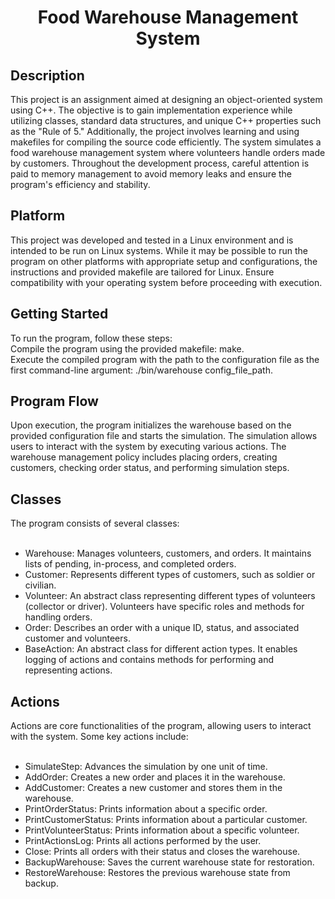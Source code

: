 <h1 align="center">Food Warehouse Management System</h1>
<h2 align="left">Description</h2>
This project is an assignment aimed at designing an object-oriented system using C++. The objective is to gain implementation experience while utilizing classes, standard data structures, and unique C++ properties such as the "Rule of 5." Additionally, the project involves learning and using makefiles for compiling the source code efficiently. The system simulates a food warehouse management system where volunteers handle orders made by customers. Throughout the development process, careful attention is paid to memory management to avoid memory leaks and ensure the program's efficiency and stability.

<h2 align="left">Platform</h2>
This project was developed and tested in a Linux environment and is intended to be run on Linux systems. While it may be possible to run the program on other platforms with appropriate setup and configurations, the instructions and provided makefile are tailored for Linux. Ensure compatibility with your operating system before proceeding with execution.

<h2 align="left">Getting Started</h2>
To run the program, follow these steps:</br>
Compile the program using the provided makefile: make.</br>
Execute the compiled program with the path to the configuration file as the first command-line argument: ./bin/warehouse config_file_path.

<h2 align="left">Program Flow</h2>
Upon execution, the program initializes the warehouse based on the provided configuration file and starts the simulation. The simulation allows users to interact with the system by executing various actions. The warehouse management policy includes placing orders, creating customers, checking order status, and performing simulation steps.

<h2 align="left">Classes</h2>
The program consists of several classes: <br /><br />

- Warehouse: Manages volunteers, customers, and orders. It maintains lists of pending, in-process, and completed orders. <br />
- Customer: Represents different types of customers, such as soldier or civilian. <br />
- Volunteer: An abstract class representing different types of volunteers (collector or driver). Volunteers have specific roles and methods for handling orders. <br />
- Order: Describes an order with a unique ID, status, and associated customer and volunteers. <br />
- BaseAction: An abstract class for different action types. It enables logging of actions and contains methods for performing and representing actions. <br />
<h2 align="left">Actions</h2>
Actions are core functionalities of the program, allowing users to interact with the system. Some key actions include: <br /><br />

- SimulateStep: Advances the simulation by one unit of time.
- AddOrder: Creates a new order and places it in the warehouse.
- AddCustomer: Creates a new customer and stores them in the warehouse.
- PrintOrderStatus: Prints information about a specific order.
- PrintCustomerStatus: Prints information about a particular customer.
- PrintVolunteerStatus: Prints information about a specific volunteer.
- PrintActionsLog: Prints all actions performed by the user.
- Close: Prints all orders with their status and closes the warehouse.
- BackupWarehouse: Saves the current warehouse state for restoration.
- RestoreWarehouse: Restores the previous warehouse state from backup.
